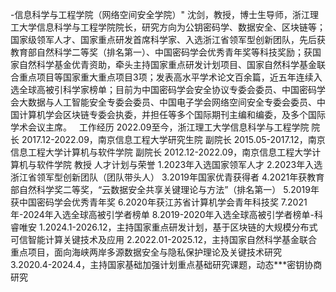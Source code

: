 -信息科学与工程学院（网络空间安全学院）"
沈剑，教授，博士生导师，浙江理工大学信息科学与工程学院院长，研究方向为公钥密码学、数据安全、区块链等；国家级领军人才、国家重点研发首席科学家、入选浙江省领军型创新团队，先后获教育部自然科学二等奖（排名第一）、中国密码学会优秀青年奖等科技奖励；获国家自然科学基金优青资助，牵头主持国家重点研发计划项目、国家自然科学基金联合重点项目等国家重大重点项目3项；发表高水平学术论文百余篇，近五年连续入选全球高被引科学家榜单；目前为中国密码学会安全协议专委会委员、中国密码学会大数据与人工智能安全专委会委员、中国电子学会网络空间安全专委会委员、中国计算机学会区块链专委会执委，并担任等多个国际期刊主编和编委，及多个国际学术会议主席。
  工作经历
2022.09至今，浙江理工大学信息科学与工程学院 院长
2017.12-2022.09，南京信息工程大学研究生院 副院长
2015.05-2017.12，南京信息工程大学计算机与软件学院 副院长
2012.12-2022.09，南京信息工程大学计算机与软件学院 教授
人才计划与荣誉
1.2023年入选国家领军人才
2.2023年入选浙江省领军型创新团队（团队带头人）
3.2019年国家优青获得者
4.2021年获教育部自然科学奖二等奖，“云数据安全共享关键理论与方法”（排名第一）
5.2019年获中国密码学会优秀青年奖
6.2020年获江苏省计算机学会青年科技奖
7.2021年-2024年入选全球高被引学者榜单
8.2019-2020年入选全球高被引学者榜单-科睿唯安
1.2024.1-2026.12，主持国家重点研发计划，基于区块链的大规模分布式可信智能计算关键技术及应用
2.2022.01-2025.12，主持国家自然科学基金联合重点项目，面向海峡两岸多源数据安全与隐私保护理论及关键技术研究
3.2020.4-2024.4，主持国家基础加强计划重点基础研究课题，动态\*\*\*密钥协商研究
